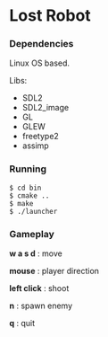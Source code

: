 # Lost Robot

### Dependencies

Linux OS based.

Libs:
- SDL2
- SDL2_image
- GL
- GLEW
- freetype2
- assimp

### Running

```
$ cd bin
$ cmake ..
$ make
$ ./launcher
```

### Gameplay

**w a s d** : move

**mouse** : player direction

**left click** : shoot

**n** : spawn enemy

**q** : quit

